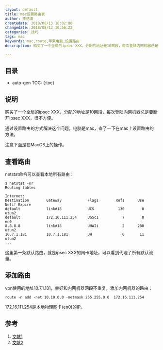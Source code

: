 ```yaml
---
layout: default
title: mac设置路由表
author: 李佶澳
createdate: 2018/08/13 10:02:00
changedate: 2018/08/13 10:56:22
categories: 技巧
tags: mac
keywords: mac,route,苹果电脑,设置路由
description: 购买了一个全局的ipsec XXX，分配的地址是10网段，每次登陆内网机器总是要断开ipsec XXX

---
```


## 目录
* auto-gen TOC:
{:toc}

## 说明

购买了一个全局的ipsec XXX，分配的地址是10网段，每次登陆内网机器总是要断开ipsec XXX，很不方便。

通过设置路由的方式解决这个问题，电脑是mac，查了一下在mac上设置路由的方法。

注意下面是在MacOS上的操作。

## 查看路由

netstat命令可以查看本地所有路由：

	$ netstat -nr
	Routing tables
	
	Internet:
	Destination        Gateway            Flags        Refs      Use   Netif Expire
	default            link#18            UCS           130        0   utun2
	default            172.16.111.254     UGScI           7        0     en0
	8.8.8.8            link#18            UHWIi           2      280   utun2
	10.7.1.181         10.7.1.181         UH              0       11   utun2
	...

这里第一条默认路由，就是ipsec XXX的网卡地址，可以看到代理了所有默认流量。

## 添加路由

vpn使用的地址10.7.1.181，幸好和内网机器网段不重复，添加内网机器的路由：

	route -n add -net 10.10.0.0 -netmask 255.255.0.0  172.16.111.254

172.16.111.254是本地物理网卡(en0)的IP。



## 参考

1. [文献1][1]
2. [文献2][2]

[1]: 1.com  "文献1" 
[2]: 2.com  "文献1" 

